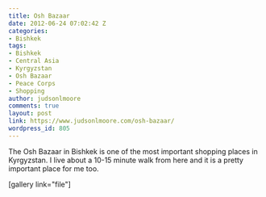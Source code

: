 ```yaml
---
title: Osh Bazaar
date: 2012-06-24 07:02:42 Z
categories:
- Bishkek
tags:
- Bishkek
- Central Asia
- Kyrgyzstan
- Osh Bazaar
- Peace Corps
- Shopping
author: judsonlmoore
comments: true
layout: post
link: https://www.judsonlmoore.com/osh-bazaar/
wordpress_id: 805
---
```


The Osh Bazaar in Bishkek is one of the most important shopping places in Kyrgyzstan. I live about a 10-15 minute walk from here and it is a pretty important place for me too.

[gallery link="file"]
